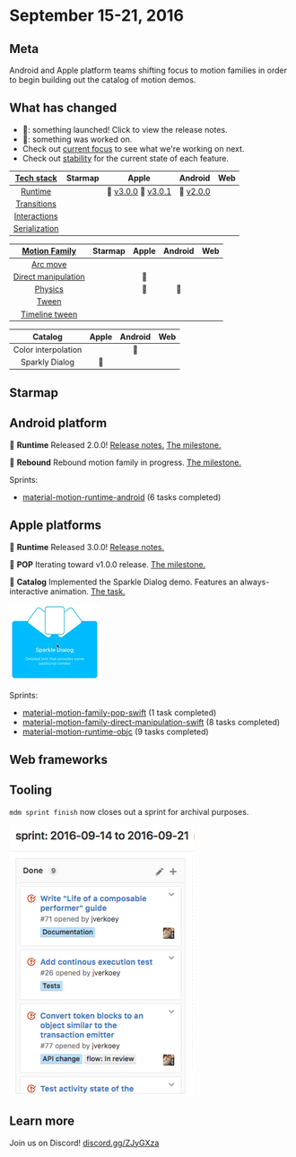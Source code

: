 # September 15-21, 2016

## Meta

Android and Apple platform teams shifting focus to motion families in order to begin building out the catalog of motion demos.

## What has changed

- 🎉: something launched! Click to view the release notes.
- 📝: something was worked on.
- Check out [current focus](current_focus.md) to see what we're working on next.
- Check out [stability](stability.md) for the current state of each feature.

| [Tech stack](https://material-motion.gitbooks.io/material-motion-starmap/content/specifications/#tech-stack)    | Starmap | Apple | Android | Web |
|:-------------:|:-------:|:-----:|:-------:|:---:|
| [Runtime](https://material-motion.gitbooks.io/material-motion-starmap/content/specifications/runtime/)       | &nbsp; | 🎉 [v3.0.0](https://github.com/material-motion/material-motion-runtime-objc/releases/tag/v3.0.0) 🎉 [v3.0.1](https://github.com/material-motion/material-motion-runtime-objc/releases/tag/v3.0.1) | 🎉 [v2.0.0](https://github.com/material-motion/material-motion-runtime-android/releases/tag/2.0.0) | &nbsp; |
| [Transitions](https://material-motion.gitbooks.io/material-motion-starmap/content/specifications/transitions.html)   | &nbsp; | &nbsp; | &nbsp; | &nbsp; |
| [Interactions](https://material-motion.gitbooks.io/material-motion-starmap/content/specifications/interactions.html)  | &nbsp; | &nbsp; | &nbsp; | &nbsp; |
| [Serialization](https://material-motion.gitbooks.io/material-motion-starmap/content/specifications/serialization.html) | &nbsp; | &nbsp; | &nbsp; | &nbsp; |

| [Motion Family](https://material-motion.gitbooks.io/material-motion-starmap/content/specifications/motion-family.html)       | Starmap | Apple | Android | Web |
|:-------------------:|:-------:|:-----:|:-------:|:---:|
| [Arc move](https://material-motion.gitbooks.io/material-motion-starmap/content/specifications/motion_family/arc_move.html)            | &nbsp; | &nbsp; | &nbsp; | &nbsp; |
| [Direct manipulation](https://material-motion.gitbooks.io/material-motion-starmap/content/specifications/motion_family/direct_manipulation.html) | &nbsp; | 📝 |  &nbsp; |  &nbsp; |
| [Physics](https://material-motion.gitbooks.io/material-motion-starmap/content/specifications/motion_family/physics.html)             | &nbsp; | 📝 |  📝 |
| [Tween](https://material-motion.gitbooks.io/material-motion-starmap/content/specifications/motion_family/tween.html)               | &nbsp; | &nbsp; |  &nbsp; | &nbsp; |
| [Timeline tween](https://material-motion.gitbooks.io/material-motion-starmap/content/specifications/motion_family/timeline_tween.html)      | &nbsp; | &nbsp; | &nbsp; | &nbsp; |

| Catalog | Apple  | Android | Web    |
|:-------:|:------:|:-------:|:------:|
|  Color interpolation | &nbsp; |  📝 | &nbsp; |
|  Sparkly Dialog | 📝 |  &nbsp; | &nbsp; |

## Starmap

## Android platform

🎉 **Runtime** Released 2.0.0! [Release notes.](https://github.com/material-motion/material-motion-runtime-android/releases/tag/2.0.0) [The milestone.](https://github.com/material-motion/material-motion-runtime-android/milestone/4)

📝 **Rebound** Rebound motion family in progress. [The milestone.](https://github.com/material-motion/material-motion-family-rebound-android/milestone/1)

Sprints:

- [material-motion-runtime-android](https://github.com/material-motion/material-motion-runtime-android/projects/2) (6 tasks completed)

## Apple platforms

🎉 **Runtime** Released 3.0.0! [Release notes.](https://github.com/material-motion/material-motion-runtime-objc/releases/tag/v3.0.0)

📝 **POP** Iterating toward v1.0.0 release. [The milestone.](https://github.com/material-motion/material-motion-family-pop-swift/milestone/1)

📝 **Catalog** Implemented the Sparkle Dialog demo. Features an always-interactive animation. [The task.](https://github.com/material-motion/material-motion-catalog-swift/issues/1)


![](2016-09-21-sparkledialog.gif)

Sprints:

- [material-motion-family-pop-swift](https://github.com/material-motion/material-motion-family-pop-swift/projects/2) (1 task completed)
- [material-motion-family-direct-manipulation-swift](https://github.com/material-motion/material-motion-family-direct-manipulation-swift/projects/3) (8 tasks completed)
- [material-motion-runtime-objc](https://github.com/material-motion/material-motion-runtime-objc/projects/6) (9 tasks completed)

## Web frameworks

## Tooling

`mdm sprint finish` now closes out a sprint for archival purposes.

![](2016-09-21-sprints.png)

## Learn more

Join us on Discord! [discord.gg/ZJyGXza](https://discord.gg/ZJyGXza)

